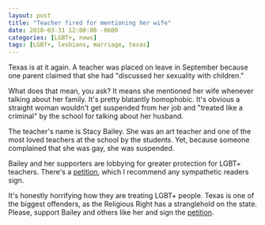 ```yaml
---
layout: post
title: "Teacher fired for mentioning her wife"
date: 2018-03-31 12:00:00 -0600
categories: [LGBT+, news]
tags: [LGBT+, lesbians, marriage, texas]
---
```


Texas is at it again. A teacher was placed on leave in September because
one parent claimed that she had "discussed her sexuality with children."

What does that mean, you ask? It means she mentioned her wife whenever talking
about her family. It's pretty blatantly homophobic. It's obvious a straight
woman wouldn't get suspended from her job and "treated like a criminal" by the
school for talking about her husband.

The teacher's name is Stacy Bailey. She was an art teacher and one of the most
loved teachers at the school by the students. Yet, because someone complained
that she was gay, she was suspended.

Bailey and her supporters are lobbying for greater protection for LGBT+ teachers.
There's a [petition](https://www.ipetitions.com/petition/lgbt-protection-for-misd-employees-and-students), which I recommend any sympathetic readers sign.

It's honestly horrifying how they are treating LGBT+ people. Texas is one of the
biggest offenders, as the Religious Right has a stranglehold on the state.
Please, support Bailey and others like her and sign the [petition](https://www.ipetitions.com/petition/lgbt-protection-for-misd-employees-and-students).
